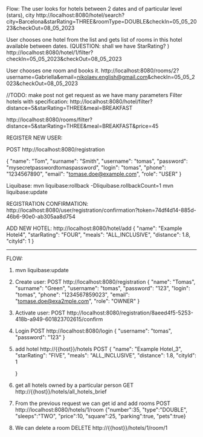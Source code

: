 Flow:
The user looks for hotels between 2 dates and of particular level (stars), city
http://localhost:8080/hotel/search?city=Barcelona&starRating=THREE&roomType=DOUBLE&checkIn=05_05_2023&checkOut=08_05_2023

User chooses one hotel from the list and gets list of rooms in this hotel available between dates. (QUESTION: shall we have StarRating? )
http://localhost:8080/hotel/1/filter?checkIn=05_05_2023&checkOut=08_05_2023

User chooses one room and books it.
http://localhost:8080/rooms/2?username=Gabriella&email=nikolaev.english@gmail.com&checkIn=05_05_2023&checkOut=08_05_2023

//TODO: make post not get request as we have many parameters
Filter hotels with specification:
http://localhost:8080/hotel/filter?distance=5&starRating=THREE&meal=BREAKFAST

http://localhost:8080/rooms/filter?distance=5&starRating=THREE&meal=BREAKFAST&price=45


REGISTER NEW USER:

POST http://localhost:8080/registration

{
"name": "Tom",
"surname": "Smith",
"username": "tomas",
"password": "mysecretpasswordtomaspassword",
"login": "tomas",
"phone": "1234567890",
"email": "tomase.doe@example.com",
"role": "USER"
}



Liquibase:
mvn liquibase:rollback -Dliquibase.rollbackCount=1
mvn liquibase:update

REGISTRATION CONFIRMATION:
http://localhost:8080/user/registration/confirmation?token=74df4d14-885d-46b6-90e0-ab305aa8d754

ADD NEW HOTEL:
http://localhost:8080/hotel/add
    {
        "name": "Example Hotel4",
           "starRating": "FOUR",
           "meals": "ALL_INCLUSIVE",
            "distance": 1.8,
            "cityId": 1
    }

************************************************************************************
FLOW:
1) mvn liquibase:update
2) Create user:
   POST http://localhost:8080/registration
   {
   "name": "Tomas",
   "surname": "Green",
   "username": "tomas",
   "password": "123",
   "login": "tomas",
   "phone": "1234567859023",
   "email": "tomase.doe@exa2mple.com",
   "role": "OWNER"
   }
3) Activate user:
   POST http://localhost:8080/registration/8aeed4f5-5253-418b-a949-601823702615/confirm
4) Login
   POST http://localhost:8080/login
   {
   "username": "tomas",
   "password":  "123"
   }

5) add hotel
   http://{{host}}/hotels
   POST
   {
   "name": "Example Hotel_3",
   "starRating": "FIVE",
   "meals": "ALL_INCLUSIVE",
   "distance": 1.8,
   "cityId": 1

   }
6) get all hotels owned by  a particular person
   GET
   http://{{host}}/hotels/all_hotels_brief

7) From the previous request we can get id and add rooms
   POST
   http://localhost:8080/hotels/1/room
   {"number":35,
   "type":"DOUBLE",
   "sleeps":"TWO",
   "price":10,
   "square":25,
   "parking":true,
   "pets":true}
8) We can delete a room
   DELETE
   http://{{host}}/hotels/1/room/1


